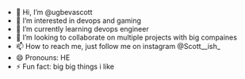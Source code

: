 - 👋 Hi, I’m @ugbevascott
- 👀 I’m interested in devops and gaming
- 🌱 I’m currently learning devops engineer
- 💞️ I’m looking to collaborate on multiple projects with big compaines
- 📫 How to reach me, just follow me on instagram @Scott__ish_
- 😄 Pronouns: HE
- ⚡ Fun fact: big big things i like

<!---
ugbevascott/ugbevascott is a ✨ special ✨ repository because its `README.md` (this file) appears on your GitHub profile.
You can click the Preview link to take a look at your changes.
--->
